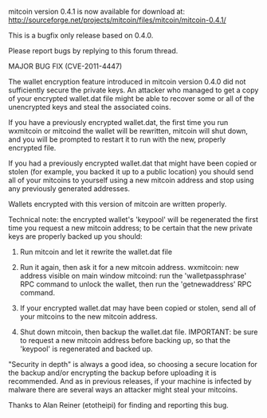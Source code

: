 mitcoin version 0.4.1 is now available for download at:
http://sourceforge.net/projects/mitcoin/files/mitcoin/mitcoin-0.4.1/

This is a bugfix only release based on 0.4.0.

Please report bugs by replying to this forum thread.

MAJOR BUG FIX  (CVE-2011-4447)

The wallet encryption feature introduced in mitcoin version 0.4.0 did not sufficiently secure the private keys. An attacker who
managed to get a copy of your encrypted wallet.dat file might be able to recover some or all of the unencrypted keys and steal the
associated coins.

If you have a previously encrypted wallet.dat, the first time you run wxmitcoin or mitcoind the wallet will be rewritten, mitcoin will
shut down, and you will be prompted to restart it to run with the new, properly encrypted file.

If you had a previously encrypted wallet.dat that might have been copied or stolen (for example, you backed it up to a public
location) you should send all of your mitcoins to yourself using a new mitcoin address and stop using any previously generated addresses.

Wallets encrypted with this version of mitcoin are written properly.

Technical note: the encrypted wallet's 'keypool' will be regenerated the first time you request a new mitcoin address; to be certain that the
new private keys are properly backed up you should:

1. Run mitcoin and let it rewrite the wallet.dat file

2. Run it again, then ask it for a new mitcoin address.
wxmitcoin: new address visible on main window
mitcoind: run the 'walletpassphrase' RPC command to unlock the wallet,  then run the 'getnewaddress' RPC command.

3. If your encrypted wallet.dat may have been copied or stolen, send all of your mitcoins to the new mitcoin address.

4. Shut down mitcoin, then backup the wallet.dat file.
IMPORTANT: be sure to request a new mitcoin address before backing up, so that the 'keypool' is regenerated and backed up.

"Security in depth" is always a good idea, so choosing a secure location for the backup and/or encrypting the backup before uploading it is recommended. And as in previous releases, if your machine is infected by malware there are several ways an attacker might steal your mitcoins.

Thanks to Alan Reiner (etotheipi) for finding and reporting this bug.
